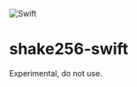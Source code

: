 ![Swift](https://github.com/nixberg/shake256-swift/workflows/Swift/badge.svg)

# shake256-swift

Experimental, do not use.
